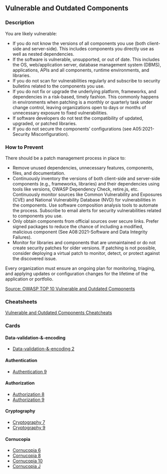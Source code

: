 ## Vulnerable and Outdated Components
### Description
You are likely vulnerable:

- If you do not know the versions of all components you use (both client-side and server-side). This includes components you directly use as well as nested dependencies.
- If the software is vulnerable, unsupported, or out of date. This includes the OS, web/application server, database management system (DBMS), applications, APIs and all components, runtime environments, and libraries.
- If you do not scan for vulnerabilities regularly and subscribe to security bulletins related to the components you use.
- If you do not fix or upgrade the underlying platform, frameworks, and dependencies in a risk-based, timely fashion. This commonly happens in environments when patching is a monthly or quarterly task under change control, leaving organizations open to days or months of unnecessary exposure to fixed vulnerabilities.
- If software developers do not test the compatibility of updated, upgraded, or patched libraries.
- If you do not secure the components’ configurations (see A05:2021-Security Misconfiguration).

### How to Prevent
There should be a patch management process in place to:

- Remove unused dependencies, unnecessary features, components, files, and documentation.
- Continuously inventory the versions of both client-side and server-side components (e.g., frameworks, libraries) and their dependencies using tools like versions, OWASP Dependency Check, retire.js, etc. Continuously monitor sources like Common Vulnerability and Exposures (CVE) and National Vulnerability Database (NVD) for vulnerabilities in the components. Use software composition analysis tools to automate the process. Subscribe to email alerts for security vulnerabilities related to components you use.
- Only obtain components from official sources over secure links. Prefer signed packages to reduce the chance of including a modified, malicious component (See A08:2021-Software and Data Integrity Failures).
- Monitor for libraries and components that are unmaintained or do not create security patches for older versions. If patching is not possible, consider deploying a virtual patch to monitor, detect, or protect against the discovered issue.

Every organization must ensure an ongoing plan for monitoring, triaging, and applying updates or configuration changes for the lifetime of the application or portfolio.

[Source: OWASP TOP 10 Vulnerable and Outdated Components](https://owasp.org/Top10/A06_2021-Vulnerable_and_Outdated_Components/)

### Cheatsheets
[Vulnerable and Outdated Components Cheatcheats](https://cheatsheetseries.owasp.org/IndexTopTen.html#a062021-vulnerable-and-outdated-components)

### Cards
#### Data-validation-&-encoding
- [Data-validation-&-encoding 2](/cards/VE2)

#### Authentication
- [Authentication 9](/cards/AT9)

#### Authorization
- [Authorization 8](/cards/AZ8)
- [Authorization 9](/cards/AZ9)

#### Cryptography
- [Cryptography 7](/cards/CR7)
- [Cryptography 9](/cards/CR9)

#### Cornucopia
- [Cornucopia 6](/cards/C6)
- [Cornucopia 8](/cards/C8)
- [Cornucopia 10](/cards/CX)
- [Cornucopia J](/cards/CJ)

